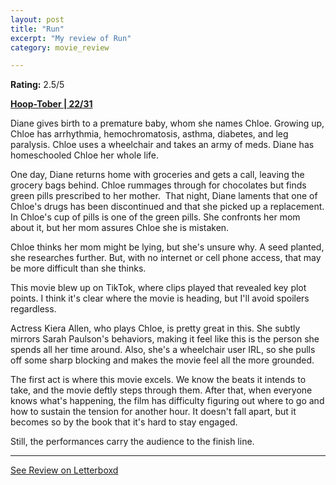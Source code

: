 ```yaml
---
layout: post
title: "Run"
excerpt: "My review of Run"
category: movie_review

---
```


**Rating:** 2.5/5

<b><a href="https://boxd.it/pRQY0/detail">Hoop-Tober | 22/31</a></b>

Diane gives birth to a premature baby, whom she names Chloe. Growing up, Chloe has arrhythmia, hemochromatosis, asthma, diabetes, and leg paralysis. Chloe uses a wheelchair and takes an army of meds. Diane has homeschooled Chloe her whole life.

One day, Diane returns home with groceries and gets a call, leaving the grocery bags behind. Chloe rummages through for chocolates but finds green pills prescribed to her mother.  That night, Diane laments that one of Chloe's drugs has been discontinued and that she picked up a replacement. In Chloe's cup of pills is one of the green pills. She confronts her mom about it, but her mom assures Chloe she is mistaken.

Chloe thinks her mom might be lying, but she's unsure why. A seed planted, she researches further. But, with no internet or cell phone access, that may be more difficult than she thinks.

This movie blew up on TikTok, where clips played that revealed key plot points. I think it's clear where the movie is heading, but I'll avoid spoilers regardless.

Actress Kiera Allen, who plays Chloe, is pretty great in this. She subtly mirrors Sarah Paulson's behaviors, making it feel like this is the person she spends all her time around. Also, she's a wheelchair user IRL, so she pulls off some sharp blocking and makes the movie feel all the more grounded.

The first act is where this movie excels. We know the beats it intends to take, and the movie deftly steps through them. After that, when everyone knows what's happening, the film has difficulty figuring out where to go and how to sustain the tension for another hour. It doesn't fall apart, but it becomes so by the book that it's hard to stay engaged.

Still, the performances carry the audience to the finish line. 

<hr>

[See Review on Letterboxd](https://boxd.it/8vOawf)
